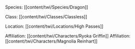 Species: [[content/twi/Species/Dragon]]

Class: [[content/twi/Classes/Classless]]

Location: [[content/twi/Locations/High Passes]]

Affiliation: [[content/twi/Characters/Ryoka Griffin]]
Affiliation: [[content/twi/Characters/Magnolia Reinhart]]